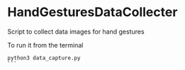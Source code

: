 # HandGesturesDataCollecter
Script to collect data images for hand gestures

To run it from the terminal
````
python3 data_capture.py
```

